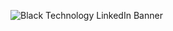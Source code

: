![Black Technology LinkedIn Banner](https://github.com/lekhanShetty15/lekhanShetty15/assets/159422559/b101f1df-012e-49d2-a20b-1de51f2b11fa)
